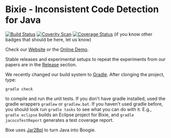 Bixie - Inconsistent Code Detection for Java
=====
[![Build Status](https://travis-ci.org/martinschaef/bixie.png)](https://travis-ci.org/martinschaef/bixie)
[![Coverity Scan](https://scan.coverity.com/projects/5463/badge.svg)](https://scan.coverity.com/projects/5463)
[![Coverage Status](https://coveralls.io/repos/martinschaef/bixie/badge.svg?branch=master)](https://coveralls.io/r/martinschaef/bixie?branch=master) (if you know other badges that should be here, let us know)

Check our [Website](http://martinschaef.github.io/bixie/) or the [Online Demo](http://csl.sri.com/projects/bixie/).

Stable releases and experimental setups to repeat the experiments from our papers are in the [Release](https://github.com/martinschaef/bixie/releases) section. 

We recently changed our build system to [Gradle](https://gradle.org/).  After clonging the project, type:

    gradle check

to compile and run the unit tests. If you don't have gradle installed, used the gradle wrappers `gradlew` or `gradlew.bat`. If you haven't used gradle before, you should look run `gradle tasks` to see what you can do with it. E.g., `gradle eclipse` builds an Eclipse project for Bixie, and `gradle jacocoTestReport` generates a test coverage report.

Bixe uses [Jar2Bpl](https://github.com/martinschaef/jar2bpl) to turn Java into Boogie.
